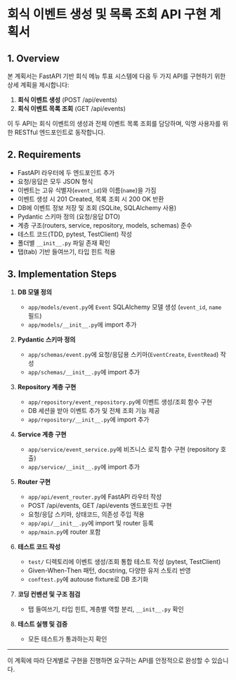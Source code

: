# 회식 이벤트 생성 및 목록 조회 API 구현 계획서

## 1. Overview

본 계획서는 FastAPI 기반 회식 메뉴 투표 시스템에 다음 두 가지 API를 구현하기 위한 상세 계획을 제시합니다:

1. **회식 이벤트 생성** (POST /api/events)
2. **회식 이벤트 목록 조회** (GET /api/events)

이 두 API는 회식 이벤트의 생성과 전체 이벤트 목록 조회를 담당하며, 익명 사용자를 위한 RESTful 엔드포인트로 동작합니다.

## 2. Requirements

- FastAPI 라우터에 두 엔드포인트 추가
- 요청/응답은 모두 JSON 형식
- 이벤트는 고유 식별자(`event_id`)와 이름(`name`)을 가짐
- 이벤트 생성 시 201 Created, 목록 조회 시 200 OK 반환
- DB에 이벤트 정보 저장 및 조회 (SQLite, SQLAlchemy 사용)
- Pydantic 스키마 정의 (요청/응답 DTO)
- 계층 구조(routers, service, repository, models, schemas) 준수
- 테스트 코드(TDD, pytest, TestClient) 작성
- 폴더별 `__init__.py` 파일 존재 확인
- 탭(tab) 기반 들여쓰기, 타입 힌트 적용

## 3. Implementation Steps

1. **DB 모델 정의**
   - `app/models/event.py`에 `Event` SQLAlchemy 모델 생성 (`event_id`, `name` 필드)
   - `app/models/__init__.py`에 import 추가

2. **Pydantic 스키마 정의**
   - `app/schemas/event.py`에 요청/응답용 스키마(`EventCreate`, `EventRead`) 작성
   - `app/schemas/__init__.py`에 import 추가

3. **Repository 계층 구현**
   - `app/repository/event_repository.py`에 이벤트 생성/조회 함수 구현
   - DB 세션을 받아 이벤트 추가 및 전체 조회 기능 제공
   - `app/repository/__init__.py`에 import 추가

4. **Service 계층 구현**
   - `app/service/event_service.py`에 비즈니스 로직 함수 구현 (repository 호출)
   - `app/service/__init__.py`에 import 추가

5. **Router 구현**
   - `app/api/event_router.py`에 FastAPI 라우터 작성
   - POST /api/events, GET /api/events 엔드포인트 구현
   - 요청/응답 스키마, 상태코드, 의존성 주입 적용
   - `app/api/__init__.py`에 import 및 router 등록
   - `app/main.py`에 router 포함

6. **테스트 코드 작성**
   - `test/` 디렉토리에 이벤트 생성/조회 통합 테스트 작성 (pytest, TestClient)
   - Given-When-Then 패턴, docstring, 다양한 유저 스토리 반영
   - `conftest.py`에 autouse fixture로 DB 초기화

7. **코딩 컨벤션 및 구조 점검**
   - 탭 들여쓰기, 타입 힌트, 계층별 역할 분리, `__init__.py` 확인

8. **테스트 실행 및 검증**
   - 모든 테스트가 통과하는지 확인

---

이 계획에 따라 단계별로 구현을 진행하면 요구하는 API를 안정적으로 완성할 수 있습니다.
